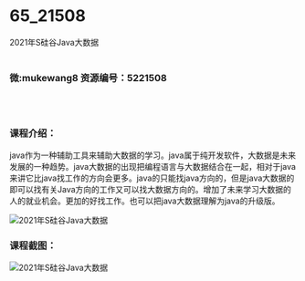 # 65_21508
2021年S硅谷Java大数据
<br/></br>
<h3>微:mukewang8 资源编号：5221508</h3>
<br/></br>
<h3>课程介绍：</h3>
<p>java作为一种辅助工具来辅助<a title="查看与 大数据 相关的文章" target="_blank">大数据</a>的学习。java属于纯开发软件，大数据是未来发展的一种趋势。java大数据的出现把编程语言与大数据结合在一起，相对于java来讲它比java找工作的方向会更多。java的只能找java方向的，但是java大数据的即可以找有关Java方向的工作又可以找大数据方向的。增加了未来学习大数据的人的就业机会。更加的好找工作。也可以把java大数据理解为java的升级版。</p>
<p><img src="https://www.ko996.com/wp-content/uploads/img/2021/11/1-7-300x187.png" alt="2021年S硅谷Java大数据"></p>
<div class="info-desc">
<h3>课程截图：</h3>
<p><img src="https://www.ko996.com/wp-content/uploads/img/2021/11/2-6.png" alt="2021年S硅谷Java大数据"></p>


			
</div>

